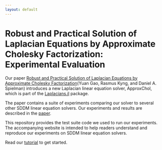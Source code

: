 ```yaml
---
layout: default
---
```


# Robust and Practical Solution of Laplacian Equations by Approximate Cholesky Factorization: Experimental Evaluation

Our paper [Robust and Practical Solution of Laplacian Equations by Approximate Cholesky Factorization](https://arxiv.org/abs/2303.00709)(Yuan Gao, Rasmus Kyng, and Daniel A. Spielman) introduces a new Laplacian linear equation solver, ApproxChol, which is part of the [Laplacians.jl](https://github.com/danspielman/Laplacians.jl/) package.

The paper contains a suite of experiments comparing our solver to several other SDDM linear equation solvers.
Our experiments and results are described in the [paper](https://arxiv.org/abs/2303.00709).

This repository provides the test suite code we used to run our experiments. The accompanying website is intended to help readers understand and reproduce our experiments on SDDM linear equation solvers.

Read our [tutorial](Tutorial.md) to get started.